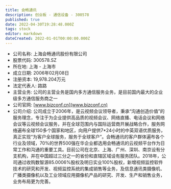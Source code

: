 ```yaml
---
title: 会畅通讯
description: 创业板 - 通信设备 - 300578
published: true
date: 2022-04-30T19:28:48.000Z
tags: stock
editor: markdown
dateCreated: 2022-01-01T00:00:00.000Z
---
```


- 公司名称: 上海会畅通讯股份有限公司
- 股票代码: 300578.SZ
- 所在地: 上海 - 上海市
- 成立日期: 2006年02月08日
- 注册资本: 19,978.204万元
- 法定代表人: 路路
- 主营业务: 公司的主营业务是国内多方通信服务业务，是目前国内最大的企业级多方通信服务商之一
- 公司官网: [www.bizconf.cn](www.bizconf.cn)
- 公司介绍: 公司成立于2006年，是云视频会议领导者，秉承“沟通创造价值”的服务理念，专注于为企业提供高品质的视频会议、网络直播、电话会议和网络会议等云视频会议服务，并在全球范围内与国际运营商开展战略合作，服务网络遍布全球150多个国家和地区，向用户提供7*24小时的中英双语优质服务，真正实现“为客户全球服务，服务于全球客户”。会畅通讯的客户群体遍布各个行业及领域，70%的世界500强在华企业都选用会畅通讯的云视频平台作为日常工作和沟通的重要工具。目前公司在北京、上海、广州、深圳、南京设有分支机构，并在中国超过三分之一的省份和直辖区域设有服务团队。2018年，公司通过收购数智源85.0006%股权及明日实业100%股权，新增视频监控软件技术的研究和开发、视频监控系统的集成销售等业务，及信息通讯类摄像机、广播类摄像机以及工业领域应用摄像机产品的研究、开发、生产和销售业务，业务布局更为完善。


